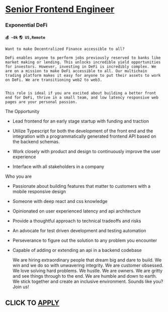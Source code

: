 # [Senior Frontend Engineer](https://www.remotewlb.com/apply/senior-frontend-engineer-61421)  
### Exponential DeFi  
#### `💰 ~0k` `🌎 US,Remote`  

    
    
    Want to make Decentralized Finance accessible to all?
    
    DeFi enables anyone to perform jobs previously reserved to banks like market making or lending. This unlocks incredible yield opportunities for investors. However, investing in DeFi is incredibly complex. We are on a mission to make DeFi accessible to all. Our multichain trading platform makes it easy for anyone to put their assets to work on DeFi. We are transitioning web2 to web3.
    
    
    This role is ideal if you are excited about building a better front end for DeFi, thrive in a small team, and low latency responsive web pages are your personal passion.

The Opportunity

  * Lead frontend for an early stage startup with funding and traction

  * Utilize Typescript for both the development of the front end and the integration with a programmatically generated frontend API based on the backend schemas.

  * Work closely with product and design to continuously improve the user experience

  * Interface with all stakeholders in a company

Who you are

  * Passionate about building features that matter to customers with a mobile responsive design

  * Someone with deep react and css knowledge

  * Opinionated on user experienced latency and api architecture

  * Provide a thoughtful approach to technical tradeoffs and risks

  * An advocate for test driven development and testing automation

  * Perseverance to figure out the solution to any problem you encounter

  * Capable of adding or extending an api in a backend codebase

    
    
    We are hiring extraordinary people that dream big and dare to build. We win and we do so with unwavering integrity. We are customer obsessed. We love solving hard problems. We hustle. We are owners. We are gritty and see things through to the end. We are humble and down to earth. We stick together and create an inclusive environment. Sounds like you? Join us!

  
## CLICK TO [APPLY](https://www.remotewlb.com/apply/senior-frontend-engineer-61421)


